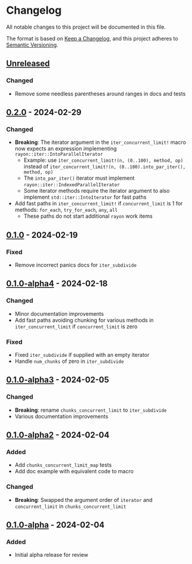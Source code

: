 # Changelog

All notable changes to this project will be documented in this file.

The format is based on [Keep a Changelog](https://keepachangelog.com/en/1.0.0/),
and this project adheres to [Semantic Versioning](https://semver.org/spec/v2.0.0.html).

## [Unreleased]

### Changed
 - Remove some needless parentheses around ranges in docs and tests

## [0.2.0] - 2024-02-29

### Changed
 - **Breaking**: The iterator argument in the `iter_concurrent_limit!` macro now expects an expression implementing `rayon::iter::IntoParallelIterator`
   - Example: use `iter_concurrent_limit!(n, (0..100), method, op)` instead of `iter_concurrent_limit!(n, (0..100).into_par_iter(), method, op)`
   - The `into_par_iter()` iterator must implement `rayon::iter::IndexedParallelIterator`
   - Some iterator methods require the iterator argument to also implement `std::iter::IntoIterator` for fast paths
 - Add fast paths in `iter_concurrent_limit!` if `concurrent_limit` is 1 for methods: `for_each`, `try_for_each`, `any`, `all`
   - These paths do not start additional `rayon` work items

## [0.1.0] - 2024-02-19

### Fixed
 - Remove incorrect panics docs for `iter_subdivide`

## [0.1.0-alpha4] - 2024-02-18

### Changed
 - Minor documentation improvements
 - Add fast paths avoiding chunking for various methods in `iter_concurrent_limit` if `concurrent_limit` is zero

### Fixed
 - Fixed `iter_subdivide` if supplied with an empty iterator
 - Handle `num_chunks` of zero in `iter_subdivide`

## [0.1.0-alpha3] - 2024-02-05

### Changed
 - **Breaking**: rename `chunks_concurrent_limit` to `iter_subdivide`
 - Various documentation improvements

## [0.1.0-alpha2] - 2024-02-04

### Added
 - Add `chunks_concurrent_limit_map` tests
 - Add doc example with equivalent code to macro

### Changed
 - **Breaking**: Swapped the argument order of `iterator` and `concurrent_limit` in `chunks_concurrent_limit`

## [0.1.0-alpha] - 2024-02-04

### Added
 - Initial alpha release for review

[unreleased]: https://github.com/LDeakin/rayon_iter_concurrent_limit/compare/v0.2.0...HEAD
[0.2.0]: https://github.com/LDeakin/rayon_iter_concurrent_limit/releases/tag/v0.2.0
[0.1.0]: https://github.com/LDeakin/rayon_iter_concurrent_limit/releases/tag/v0.1.0
[0.1.0-alpha4]: https://github.com/LDeakin/rayon_iter_concurrent_limit/releases/tag/v0.1.0-alpha4
[0.1.0-alpha3]: https://github.com/LDeakin/rayon_iter_concurrent_limit/releases/tag/v0.1.0-alpha3
[0.1.0-alpha2]: https://github.com/LDeakin/rayon_iter_concurrent_limit/releases/tag/v0.1.0-alpha2
[0.1.0-alpha]: https://github.com/LDeakin/rayon_iter_concurrent_limit/releases/tag/v0.1.0-alpha
